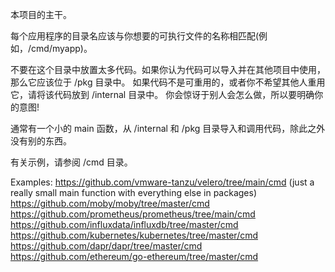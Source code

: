 本项目的主干。

每个应用程序的目录名应该与你想要的可执行文件的名称相匹配(例如，/cmd/myapp)。

不要在这个目录中放置太多代码。如果你认为代码可以导入并在其他项目中使用，那么它应该位于 /pkg 目录中。
如果代码不是可重用的，或者你不希望其他人重用它，请将该代码放到 /internal 目录中。
你会惊讶于别人会怎么做，所以要明确你的意图!

通常有一个小的 main 函数，从 /internal 和 /pkg 目录导入和调用代码，除此之外没有别的东西。

有关示例，请参阅 /cmd 目录。

Examples:
https://github.com/vmware-tanzu/velero/tree/main/cmd (just a really small main function with everything else in packages)
https://github.com/moby/moby/tree/master/cmd
https://github.com/prometheus/prometheus/tree/main/cmd
https://github.com/influxdata/influxdb/tree/master/cmd
https://github.com/kubernetes/kubernetes/tree/master/cmd
https://github.com/dapr/dapr/tree/master/cmd
https://github.com/ethereum/go-ethereum/tree/master/cmd
